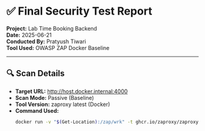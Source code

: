 # ✅ Final Security Test Report

**Project:** Lab Time Booking Backend  
**Date:** 2025-06-21  
**Conducted By:** Pratyush Tiwari  
**Tool Used:** OWASP ZAP Docker Baseline

---

## 🔍 Scan Details

- **Target URL:** http://host.docker.internal:4000
- **Scan Mode:** Passive (Baseline)
- **Tool Version:** zaproxy latest (Docker)
- **Command Used:**
  ```bash
  docker run -v "$(Get-Location):/zap/wrk" -t ghcr.io/zaproxy/zaproxy zap-baseline.py -t http://host.docker.internal:4000 -g gen.conf -r zap-report.html
